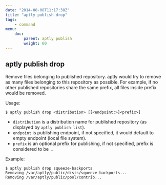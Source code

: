 ```yaml
---
date: "2014-08-08T11:17:38Z"
title: "aptly publish drop"
tags:
    - command
menu:
    doc:
        parent: aptly publish
        weight: 60
---
```


aptly publish drop
------------------

Remove files belonging to published repository. aptly would try to
remove as many files belonging to this repository as possible. For
example, if no other published repositories share the same prefix, all
files inside prefix would be removed.

Usage:

    $ aptly publish drop <distribution> [[<endpoint:>]<prefix>]

-   `distribution` is a distribution name for published repository (as
    displayed by `aptly publish list`).
-   `endpoint` is publishing endpoint, if not specified, it would
    default to empty endpoint (local file system).
-   `prefix` is an optional prefix for publishing, if not specified,
    prefix is considered to be `.`.

Example:

    $ aptly publish drop squeeze-backports
    Removing /var/aptly/public/dists/squeeze-backports...
    Removing /var/aptly/public/pool/contrib...

 